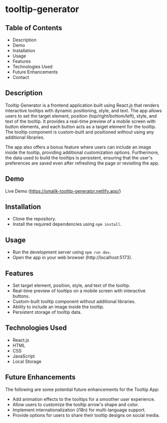 # tooltip-generator

## Table of Contents
- Description
- Demo
- Installation
- Usage
- Features
- Technologies Used
- Future Enhancements
- Contact

## Description
Tooltip Generator is a frontend application built using React.js that renders interactive tooltips with dynamic positioning, style, and text. The app allows users to set the target element, position (top/right/bottom/left), style, and text of the tooltip. It provides a real-time preview of a mobile screen with button elements, and each button acts as a target element for the tooltip. The tooltip component is custom-built and positioned without using any additional libraries.

The app also offers a bonus feature where users can include an image inside the tooltip, providing additional customization options. Furthermore, the data used to build the tooltips is persistent, ensuring that the user's preferences are saved even after refreshing the page or revisiting the app.

## Demo
Live Demo (https://smalik-tooltip-generator.netlify.app/)

## Installation
- Clone the repository.
- Install the required dependencies using `npm install`.

## Usage
- Run the development server using `npm run dev`.
- Open the app in your web browser (http://localhost:5173).

## Features
- Set target element, position, style, and text of the tooltip.
- Real-time preview of tooltips on a mobile screen with interactive buttons.
- Custom-built tooltip component without additional libraries.
- Ability to include an image inside the tooltip.
- Persistent storage of tooltip data.

## Technologies Used
- React.js
- HTML
- CSS
- JavaScript
- Local Storage

## Future Enhancements
The following are some potential future enhancements for the Tooltip App:
- Add animation effects to the tooltips for a smoother user experience.
- Allow users to customize the tooltip arrow's shape and color.
- Implement internationalization (i18n) for multi-language support.
- Provide options for users to share their tooltip designs on social media.

